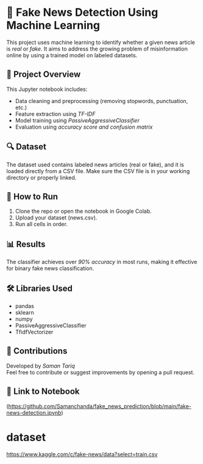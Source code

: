 
# 📰 Fake News Detection Using Machine Learning

This project uses machine learning to identify whether a given news article is *real* or *fake*. It aims to address the growing problem of misinformation online by using a trained model on labeled datasets.

## 📁 Project Overview

This Jupyter notebook includes:

- Data cleaning and preprocessing (removing stopwords, punctuation, etc.)
- Feature extraction using *TF-IDF*
- Model training using *PassiveAggressiveClassifier*
- Evaluation using *accuracy score and confusion matrix*

## 🔍 Dataset

The dataset used contains labeled news articles (real or fake), and it is loaded directly from a CSV file. Make sure the CSV file is in your working directory or properly linked.

## 🚀 How to Run

1. Clone the repo or open the notebook in Google Colab.
2. Upload your dataset (news.csv).
3. Run all cells in order.

## 📊 Results

The classifier achieves over *90% accuracy* in most runs, making it effective for binary fake news classification.

## 🛠 Libraries Used

- pandas
- sklearn
- numpy
- PassiveAggressiveClassifier
- TfidfVectorizer

## 🙌 Contributions

Developed by *Saman Tariq*  
Feel free to contribute or suggest improvements by opening a pull request.

## 📎 Link to Notebook

(https://github.com/Samanchanda/fake_news_prediction/blob/main/fake-news-detection.ipynb)
# dataset
https://www.kaggle.com/c/fake-news/data?select=train.csv
